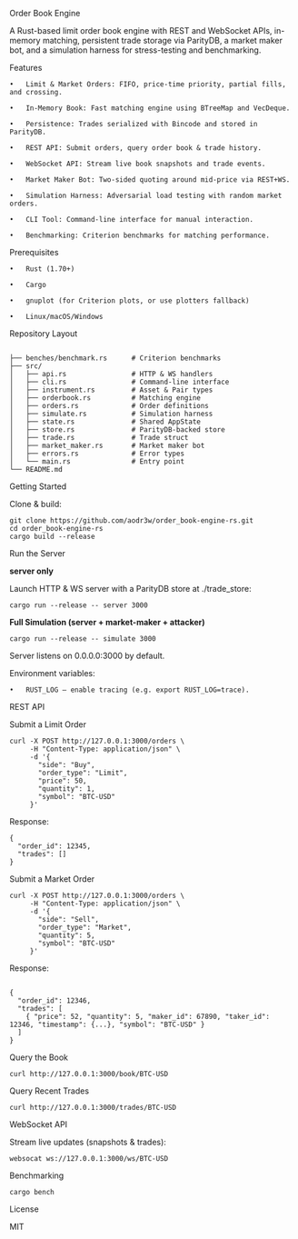 Order Book Engine

A Rust-based limit order book engine with REST and WebSocket APIs, in-memory matching, persistent trade storage via ParityDB, a market maker bot, and a simulation harness for stress-testing and benchmarking.

Features

	•	Limit & Market Orders: FIFO, price-time priority, partial fills, and crossing.
 
	•	In-Memory Book: Fast matching engine using BTreeMap and VecDeque.
 
	•	Persistence: Trades serialized with Bincode and stored in ParityDB.
 
	•	REST API: Submit orders, query order book & trade history.
 
	•	WebSocket API: Stream live book snapshots and trade events.
 
	•	Market Maker Bot: Two-sided quoting around mid-price via REST+WS.
 
	•	Simulation Harness: Adversarial load testing with random market orders.
 
	•	CLI Tool: Command-line interface for manual interaction.
 
	•	Benchmarking: Criterion benchmarks for matching performance.

Prerequisites

	•	Rust (1.70+)
 
	•	Cargo
 
	•	gnuplot (for Criterion plots, or use plotters fallback)
 
	•	Linux/macOS/Windows

Repository Layout

```

├── benches/benchmark.rs      # Criterion benchmarks
├── src/
│   ├── api.rs                # HTTP & WS handlers
│   ├── cli.rs                # Command-line interface
│   ├── instrument.rs         # Asset & Pair types
│   ├── orderbook.rs          # Matching engine
│   ├── orders.rs             # Order definitions
│   ├── simulate.rs           # Simulation harness
│   ├── state.rs              # Shared AppState
│   ├── store.rs              # ParityDB-backed store
│   ├── trade.rs              # Trade struct
│   ├── market_maker.rs       # Market maker bot
│   ├── errors.rs             # Error types
│   └── main.rs               # Entry point
└── README.md

```

Getting Started

Clone & build:

```
git clone https://github.com/aodr3w/order_book-engine-rs.git
cd order_book-engine-rs
cargo build --release
```

Run the Server

**server only**

Launch HTTP & WS server with a ParityDB store at ./trade_store:

```
cargo run --release -- server 3000

```
**Full Simulation (server + market-maker + attacker)**

```
cargo run --release -- simulate 3000

```


Server listens on 0.0.0.0:3000 by default.

Environment variables:

	•	RUST_LOG – enable tracing (e.g. export RUST_LOG=trace).

REST API

Submit a Limit Order

```
curl -X POST http://127.0.0.1:3000/orders \
     -H "Content-Type: application/json" \
     -d '{
       "side": "Buy",
       "order_type": "Limit",
       "price": 50,
       "quantity": 1,
       "symbol": "BTC-USD"
     }'
```

Response:

```
{
  "order_id": 12345,
  "trades": []
}
```

Submit a Market Order

```
curl -X POST http://127.0.0.1:3000/orders \
     -H "Content-Type: application/json" \
     -d '{
       "side": "Sell",
       "order_type": "Market",
       "quantity": 5,
       "symbol": "BTC-USD"
     }'

```

Response:

```

{
  "order_id": 12346,
  "trades": [
    { "price": 52, "quantity": 5, "maker_id": 67890, "taker_id": 12346, "timestamp": {...}, "symbol": "BTC-USD" }
  ]
}

```

Query the Book


```
curl http://127.0.0.1:3000/book/BTC-USD

```

Query Recent Trades

```
curl http://127.0.0.1:3000/trades/BTC-USD

```

WebSocket API

Stream live updates (snapshots & trades):

```
websocat ws://127.0.0.1:3000/ws/BTC-USD

```

Benchmarking

```
cargo bench

```

License

MIT
